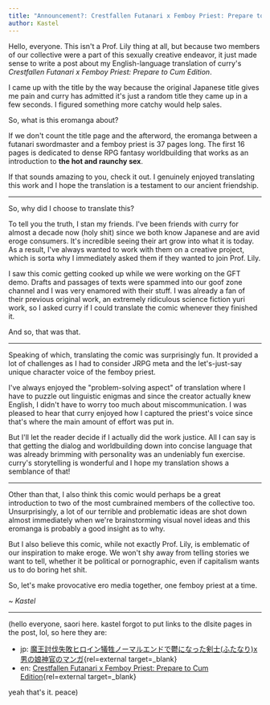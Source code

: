 ```yaml
---
title: "Announcement?: Crestfallen Futanari x Femboy Priest: Prepare to Cum Edition"
author: Kastel
---
```


Hello, everyone. This isn't a Prof. Lily thing at all, but because two members of our collective were a part of this sexually creative endeavor, it just made sense to write a post about my English-language translation of curry's <cite>Crestfallen Futanari x Femboy Priest: Prepare to Cum Edition</cite>.

I came up with the title by the way because the original Japanese title gives me pain and curry has admitted it's just a random title they came up in a few seconds. I figured something more catchy would help sales.

So, what is this eromanga about?

If we don't count the title page and the afterword, the eromanga between a futanari swordmaster and a femboy priest is 37 pages long. The first 16 pages is dedicated to dense RPG fantasy worldbuilding that works as an introduction to **the hot and raunchy sex**.

If that sounds amazing to you, check it out. I genuinely enjoyed translating this work and I hope the translation is a testament to our ancient friendship.

---

So, why did I choose to translate this?

To tell you the truth, I stan my friends. I've been friends with curry for almost a decade now (holy shit) since we both know Japanese and are avid eroge consumers. It's incredible seeing their art grow into what it is today. As a result, I've always wanted to work with them on a creative project, which is sorta why I immediately asked them if they wanted to join Prof. Lily.

I saw this comic getting cooked up while we were working on the GFT demo. Drafts and passages of texts were spammed into our goof zone channel and I was very enamored with their stuff. I was already a fan of their previous original work, an extremely ridiculous science fiction yuri work, so I asked curry if I could translate the comic whenever they finished it.

And so, that was that.

---

Speaking of which, translating the comic was surprisingly fun. It provided a lot of challenges as I had to consider JRPG meta and the let's-just-say unique character voice of the femboy priest.

I've always enjoyed the "problem-solving aspect" of translation where I have to puzzle out linguistic enigmas and since the creator actually knew English, I didn't have to worry too much about miscommunication. I was pleased to hear that curry enjoyed how I captured the priest's voice since that's where the main amount of effort was put in.

But I'll let the reader decide if I actually did the work justice. All I can say is that getting the dialog and worldbuilding down into concise language that was already  brimming with personality was an undeniably fun exercise. curry's storytelling is wonderful and I hope my translation shows a semblance of that!

---

Other than that, I also think this comic would perhaps be a great introduction to two of the most cumbrained members of the collective too. Unsurprisingly, a lot of our terrible and problematic ideas are shot down almost immediately when we're brainstorming visual novel ideas and this eromanga is probably a good insight as to why.

But I also believe this comic, while not exactly Prof. Lily, is emblematic of our inspiration to make eroge. We won't shy away from telling stories we want to tell, whether it be political or pornographic, even if capitalism wants us to do boring het shit.

So, let's make provocative ero media together, one femboy priest at a time.

*~ Kastel*

---

(hello everyone, saori here. kastel forgot to put links to the dlsite pages in the post, lol, so here they are:

- jp: [魔王討伐失敗ヒロイン犠牲ノーマルエンドで鬱になった剣士(ふたなり)x男の娘神官のマンガ](https://www.dlsite.com/maniax/work/=/product_id/RJ381651.html){rel=external target=_blank}
- en: [Crestfallen Futanari x Femboy Priest: Prepare to Cum Edition](https://www.dlsite.com/maniax/work/=/product_id/RJ388558.html){rel=external target=_blank}

yeah that's it. peace)
